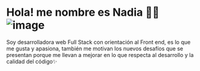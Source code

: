 # Hola! me nombre es Nadia 💁‍♀️ ![image](https://giphy.com/gifs/computer-cat-wearing-glasses-VbnUQpnihPSIgIXuZv)

Soy desarrolladora web Full Stack con orientación al Front end, es lo que me gusta y apasiona, también me motivan los nuevos desafíos que se presentan porque me llevan a mejorar en lo que respecta al desarrollo y la calidad del código✨


